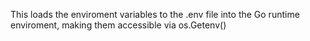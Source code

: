 This loads the enviroment variables to the .env file into the Go runtime enviroment, making them accessible via os.Getenv()